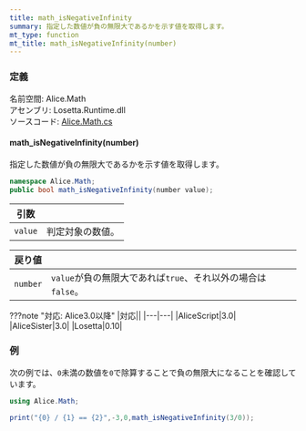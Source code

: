 ```yaml
---
title: math_isNegativeInfinity
summary: 指定した数値が負の無限大であるかを示す値を取得します。
mt_type: function
mt_title: math_isNegativeInfinity(number)
---
```


### 定義
名前空間: Alice.Math<br/>
アセンブリ: Losetta.Runtime.dll<br/>
ソースコード: [Alice.Math.cs](https://github.com/WSOFT-Project/Losetta/blob/master/Losetta.Runtime/Alice.Math.cs)

#### math_isNegativeInfinity(number)

指定した数値が負の無限大であるかを示す値を取得します。

```cs title="AliceScript"
namespace Alice.Math;
public bool math_isNegativeInfinity(number value);
```

|引数| |
|-|-|
|`value`|判定対象の数値。|

|戻り値| |
|-|-|
|`number`|`value`が負の無限大であれば`true`、それ以外の場合は`false`。|

???note "対応: Alice3.0以降"
    |対応||
    |---|---|
    |AliceScript|3.0|
    |AliceSister|3.0|
    |Losetta|0.10|

### 例
次の例では、`0`未満の数値を`0`で除算することで負の無限大になることを確認しています。

```cs title="AliceScript"
using Alice.Math;

print("{0} / {1} == {2}",-3,0,math_isNegativeInfinity(3/0));
```